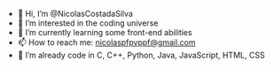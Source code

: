 - 👋 Hi, I’m @NicolasCostadaSilva
- 👀 I’m interested in the coding universe
- 🌱 I’m currently learning some front-end abilities
- 📫 How to reach me: nicolaspfpvppf@gmail.com
- 🔭 I’m already code in C, C++, Python, Java, JavaScript, HTML, CSS

